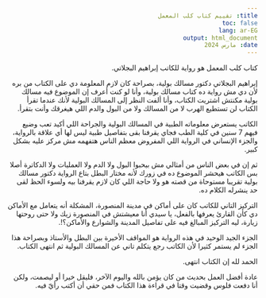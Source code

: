 ```yaml
---
title: تقييم كتاب كلب المعمل
toc: false
lang: ar-EG
output: html_document
date: مارس 2024
---
```


<body dir="rtl">
كتاب كلب المعمل هو رواية للكاتب إبراهيم البجلاتي.

إبراهيم البجلاتي دكتور مسالك بولية، بصراحة كان لازم المعلومة دي على الكتاب من بره لأن دي مش رواية ده كتاب مسالك بولية، وأنا لو كنت أعرف إن الموضوع فيه مسالك بولية مكنتش اشتريت الكتاب، وأنا ألفت النظر إلى المسالك البولية لأنك عندما تقرأ الكتاب لن تستطيع الهرب لا من المسالك ولا من البول والدم اللي هيغرقك وأنت بتقرأ.

الكاتب يستعرض معلوماته الطبية في المسالك البولية والجراحة اللي أكيد تعب وضيع فيهم 7 سنين في كلية الطب فجاي يقرفنا بقى بتفاصيل طبية ليس لها أي علاقة بالرواية، والجزء الإنساني في الرواية اللي المفروض معظم الناس هتفهمه مش مركز عليه بشكل كبير.

ثم إن في بعض الناس من أمثالي مش بيحبوا البول ولا الدم ولا العمليات ولا الدكاترة أصلا بس الكاتب هيحشر الموضوع ده في زورك لأنه مختار البطل بتاع الرواية دكتور مسالك بولية تقريبا مستوحاة من قصته هو ولا حاجة اللي كان لازم يقرفنا بيه ولسوء الحظ لقى حد ينشرله الكلام ده.

التركيز التاني للكاتب كان على أماكن في مدينة المنصورة، المشكلة أنه يتعامل مع الأماكن دي كأن القارئ يعرفها بالفعل، يا سيدي أنا معيشتش في المنصورة زيك ولا حتى روحتها زيارة، ليه التركيز المبالغ فيه على تفاصيل المدينة والشوارع والأماكن؟!.

الجزء الجيد الوحيد في هذه الرواية هو المواقف الأخيرة بين البطل والأستاذ وبصراحة هذا الجزء لم يستمر كثيرا لأن الكاتب رجع يتكلم تاني عن المسالك البولية ثم انتهى الكتاب.

الحمد لله إن الكتاب انتهى.

عادة أفضل العمل بحديث من كان يؤمن بالله واليوم الآخر، فليقل خيرا أو ليصمت، ولكن أنا دفعت فلوس وقضيت وقتا في قراءة هذا الكتاب فمن حقي أن أكتب رأيّ فيه.

</body>